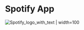 # Spotify App

![Spotify_logo_with_text](https://github.com/mukkatay/UIKit-Projects/assets/74911760/e873a820-63ff-4e7d-9375-52f2628f2907) | width=100
